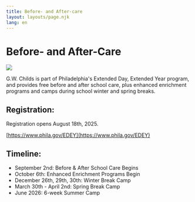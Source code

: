 ```yaml
---
title: Before- and After-care
layout: layouts/page.njk
lang: en
---
```


# Before- and After-Care

<span class="image right">![](/assets/images/extendeddayextendedyearcalendar2.jpg)</span>

G.W. Childs is part of Philadelphia's Extended Day, Extended Year program, and provides free before and after school care, plus enhanced enrichment programs and camps during school winter and spring breaks.

## Registration:

Registration opens August 18th, 2025.

[https://www.phila.gov/EDEY](https://www.phila.gov/EDEY)


## Timeline:

- September 2nd: Before & After School Care Begins
- October 6th: Enhanced Enrichment Programs Begin
- December 26th, 29th, 30th: Winter Break Camp
- March 30th - April 2nd: Spring Break Camp
- June 2026: 6-week Summer Camp

